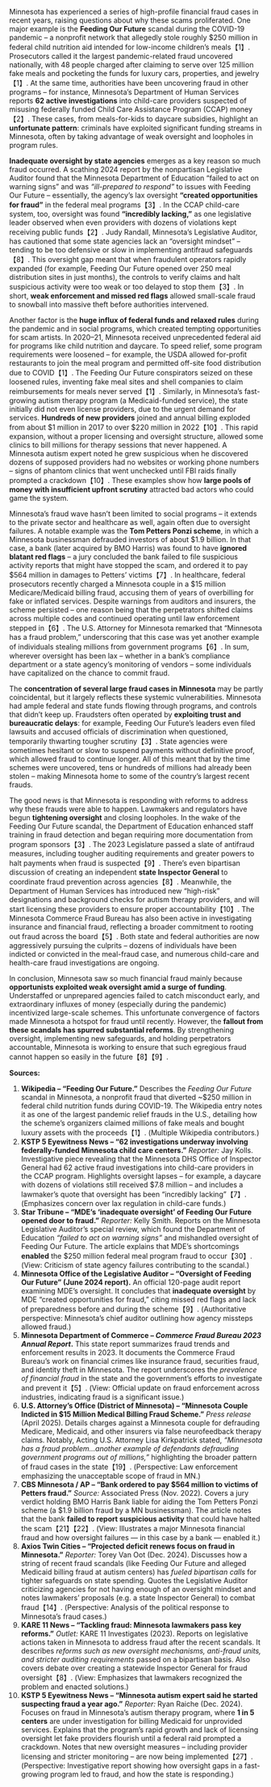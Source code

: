 Minnesota has experienced a series of high-profile financial fraud cases in recent years, raising questions about why these scams proliferated. One major example is the **Feeding Our Future** scandal during the COVID-19 pandemic – a nonprofit network that allegedly stole roughly $250 million in federal child nutrition aid intended for low-income children’s meals【1】. Prosecutors called it the largest pandemic-related fraud uncovered nationally, with 48 people charged after claiming to serve over 125 million fake meals and pocketing the funds for luxury cars, properties, and jewelry【1】. At the same time, authorities have been uncovering fraud in other programs – for instance, Minnesota’s Department of Human Services reports **62 active investigations** into child-care providers suspected of misusing federally funded Child Care Assistance Program (CCAP) money【2】. These cases, from meals-for-kids to daycare subsidies, highlight an **unfortunate pattern**: criminals have exploited significant funding streams in Minnesota, often by taking advantage of weak oversight and loopholes in program rules.

**Inadequate oversight by state agencies** emerges as a key reason so much fraud occurred. A scathing 2024 report by the nonpartisan Legislative Auditor found that the Minnesota Department of Education “failed to act on warning signs” and was *“ill-prepared to respond”* to issues with Feeding Our Future – essentially, the agency’s lax oversight **“created opportunities for fraud”** in the federal meal programs【3】. In the CCAP child-care system, too, oversight was found **“incredibly lacking,”** as one legislative leader observed when even providers with dozens of violations kept receiving public funds【2】. Judy Randall, Minnesota’s Legislative Auditor, has cautioned that some state agencies lack an “oversight mindset” – tending to be too defensive or slow in implementing antifraud safeguards【8】. This oversight gap meant that when fraudulent operators rapidly expanded (for example, Feeding Our Future opened over 250 meal distribution sites in just months), the controls to verify claims and halt suspicious activity were too weak or too delayed to stop them【3】. In short, **weak enforcement and missed red flags** allowed small-scale fraud to snowball into massive theft before authorities intervened.

Another factor is the **huge influx of federal funds and relaxed rules** during the pandemic and in social programs, which created tempting opportunities for scam artists. In 2020–21, Minnesota received unprecedented federal aid for programs like child nutrition and daycare. To speed relief, some program requirements were loosened – for example, the USDA allowed for-profit restaurants to join the meal program and permitted off-site food distribution due to COVID【1】. The Feeding Our Future conspirators seized on these loosened rules, inventing fake meal sites and shell companies to claim reimbursements for meals never served【1】. Similarly, in Minnesota’s fast-growing autism therapy program (a Medicaid-funded service), the state initially did not even license providers, due to the urgent demand for services. **Hundreds of new providers** joined and annual billing exploded from about $1 million in 2017 to over $220 million in 2022【10】. This rapid expansion, without a proper licensing and oversight structure, allowed some clinics to bill millions for therapy sessions that never happened. A Minnesota autism expert noted he grew suspicious when he discovered dozens of supposed providers had no websites or working phone numbers – signs of phantom clinics that went unchecked until FBI raids finally prompted a crackdown【10】. These examples show how **large pools of money with insufficient upfront scrutiny** attracted bad actors who could game the system.

Minnesota’s fraud wave hasn’t been limited to social programs – it extends to the private sector and healthcare as well, again often due to oversight failures. A notable example was the **Tom Petters Ponzi scheme**, in which a Minnesota businessman defrauded investors of about $1.9 billion. In that case, a bank (later acquired by BMO Harris) was found to have **ignored blatant red flags** – a jury concluded the bank failed to file suspicious activity reports that might have stopped the scam, and ordered it to pay $564 million in damages to Petters’ victims【7】. In healthcare, federal prosecutors recently charged a Minnesota couple in a $15 million Medicare/Medicaid billing fraud, accusing them of years of overbilling for fake or inflated services. Despite warnings from auditors and insurers, the scheme persisted – one reason being that the perpetrators shifted claims across multiple codes and continued operating until law enforcement stepped in【6】. The U.S. Attorney for Minnesota remarked that “Minnesota has a fraud problem,” underscoring that this case was yet another example of individuals stealing millions from government programs【6】. In sum, wherever oversight has been lax – whether in a bank’s compliance department or a state agency’s monitoring of vendors – some individuals have capitalized on the chance to commit fraud.

The **concentration of several large fraud cases in Minnesota** may be partly coincidental, but it largely reflects these systemic vulnerabilities. Minnesota had ample federal and state funds flowing through programs, and controls that didn’t keep up. Fraudsters often operated by **exploiting trust and bureaucratic delays**: for example, Feeding Our Future’s leaders even filed lawsuits and accused officials of discrimination when questioned, temporarily thwarting tougher scrutiny【3】. State agencies were sometimes hesitant or slow to suspend payments without definitive proof, which allowed fraud to continue longer. All of this meant that by the time schemes were uncovered, tens or hundreds of millions had already been stolen – making Minnesota home to some of the country’s largest recent frauds.

The good news is that Minnesota is responding with reforms to address why these frauds were able to happen. Lawmakers and regulators have begun **tightening oversight** and closing loopholes. In the wake of the Feeding Our Future scandal, the Department of Education enhanced staff training in fraud detection and began requiring more documentation from program sponsors【3】. The 2023 Legislature passed a slate of antifraud measures, including tougher auditing requirements and greater powers to halt payments when fraud is suspected【9】. There’s even bipartisan discussion of creating an independent **state Inspector General** to coordinate fraud prevention across agencies【8】. Meanwhile, the Department of Human Services has introduced new “high-risk” designations and background checks for autism therapy providers, and will start licensing these providers to ensure proper accountability【10】. The Minnesota Commerce Fraud Bureau has also been active in investigating insurance and financial fraud, reflecting a broader commitment to rooting out fraud across the board【5】. Both state and federal authorities are now aggressively pursuing the culprits – dozens of individuals have been indicted or convicted in the meal-fraud case, and numerous child-care and health-care fraud investigations are ongoing. 

In conclusion, Minnesota saw so much financial fraud mainly because **opportunists exploited weak oversight amid a surge of funding**. Understaffed or unprepared agencies failed to catch misconduct early, and extraordinary influxes of money (especially during the pandemic) incentivized large-scale schemes. This unfortunate convergence of factors made Minnesota a hotspot for fraud until recently. However, the **fallout from these scandals has spurred substantial reforms**. By strengthening oversight, implementing new safeguards, and holding perpetrators accountable, Minnesota is working to ensure that such egregious fraud cannot happen so easily in the future【8】【9】.

**Sources:**

1. **Wikipedia – “Feeding Our Future.”** Describes the *Feeding Our Future* scandal in Minnesota, a nonprofit fraud that diverted ~\$250 million in federal child nutrition funds during COVID-19. The Wikipedia entry notes it as one of the largest pandemic relief frauds in the U.S., detailing how the scheme’s organizers claimed millions of fake meals and bought luxury assets with the proceeds【1】. (Multiple Wikipedia contributors.)  
2. **KSTP 5 Eyewitness News – “62 investigations underway involving federally-funded Minnesota child care centers.”** *Reporter:* Jay Kolls. Investigative piece revealing that the Minnesota DHS Office of Inspector General had 62 active fraud investigations into child-care providers in the CCAP program. Highlights oversight lapses – for example, a daycare with dozens of violations still received \$7.8 million – and includes a lawmaker’s quote that oversight has been “incredibly lacking”【7】. (Emphasizes concern over lax regulation in child-care funds.)  
3. **Star Tribune – “MDE’s ‘inadequate oversight’ of Feeding Our Future opened door to fraud.”** *Reporter:* Kelly Smith. Reports on the Minnesota Legislative Auditor’s special review, which found the Department of Education *“failed to act on warning signs”* and mishandled oversight of Feeding Our Future. The article explains that MDE’s shortcomings **enabled** the \$250 million federal meal program fraud to occur【30】. (View: Criticism of state agency failures contributing to the scandal.)  
4. **Minnesota Office of the Legislative Auditor – “Oversight of Feeding Our Future” (June 2024 report).** An official 120-page audit report examining MDE’s oversight. It concludes that **inadequate oversight** by MDE “created opportunities for fraud,” citing missed red flags and lack of preparedness before and during the scheme【9】. (Authoritative perspective: Minnesota’s chief auditor outlining how agency missteps allowed fraud.)  
5. **Minnesota Department of Commerce – *Commerce Fraud Bureau 2023 Annual Report*.** This state report summarizes fraud trends and enforcement results in 2023. It documents the Commerce Fraud Bureau’s work on financial crimes like insurance fraud, securities fraud, and identity theft in Minnesota. The report underscores the *prevalence of financial fraud* in the state and the government’s efforts to investigate and prevent it【5】. (View: Official update on fraud enforcement across industries, indicating fraud is a significant issue.)  
6. **U.S. Attorney’s Office (District of Minnesota) – “Minnesota Couple Indicted in \$15 Million Medical Billing Fraud Scheme.”** *Press release* (April 2025). Details charges against a Minnesota couple for defrauding Medicare, Medicaid, and other insurers via false neurofeedback therapy claims. Notably, Acting U.S. Attorney Lisa Kirkpatrick stated, *“Minnesota has a fraud problem…another example of defendants defrauding government programs out of millions,”* highlighting the broader pattern of fraud cases in the state【19】. (Perspective: Law enforcement emphasizing the unacceptable scope of fraud in MN.)  
7. **CBS Minnesota / AP – “Bank ordered to pay \$564 million to victims of Petters fraud.”** *Source:* Associated Press (Nov. 2022). Covers a jury verdict holding BMO Harris Bank liable for aiding the Tom Petters Ponzi scheme (a \$1.9 billion fraud by a MN businessman). The article notes that the bank **failed to report suspicious activity** that could have halted the scam【21】【22】. (View: Illustrates a major Minnesota financial fraud and how oversight failures — in this case by a bank — enabled it.)  
8. **Axios Twin Cities – “Projected deficit renews focus on fraud in Minnesota.”** *Reporter:* Torey Van Oot (Dec. 2024). Discusses how a string of recent fraud scandals (like Feeding Our Future and alleged Medicaid billing fraud at autism centers) has *fueled bipartisan calls* for tighter safeguards on state spending. Quotes the Legislative Auditor criticizing agencies for not having enough of an oversight mindset and notes lawmakers’ proposals (e.g. a state Inspector General) to combat fraud【14】. (Perspective: Analysis of the political response to Minnesota’s fraud cases.)  
9. **KARE 11 News – “Tackling fraud: Minnesota lawmakers pass key reforms.”** *Outlet:* KARE 11 Investigates (2023). Reports on legislative actions taken in Minnesota to address fraud after the recent scandals. It describes *reforms such as new oversight mechanisms, anti-fraud units, and stricter auditing requirements* passed on a bipartisan basis. Also covers debate over creating a statewide Inspector General for fraud oversight【8】. (View: Emphasizes that lawmakers recognized the problem and enacted solutions.)  
10. **KSTP 5 Eyewitness News – “Minnesota autism expert said he started suspecting fraud a year ago.”** *Reporter:* Ryan Raiche (Dec. 2024). Focuses on fraud in Minnesota’s autism therapy program, where **1 in 5 centers** are under investigation for billing Medicaid for unprovided services. Explains that the program’s rapid growth and lack of licensing oversight let fake providers flourish until a federal raid prompted a crackdown. Notes that new oversight measures – including provider licensing and stricter monitoring – are now being implemented【27】. (Perspective: Investigative report showing how oversight gaps in a fast-growing program led to fraud, and how the state is responding.)